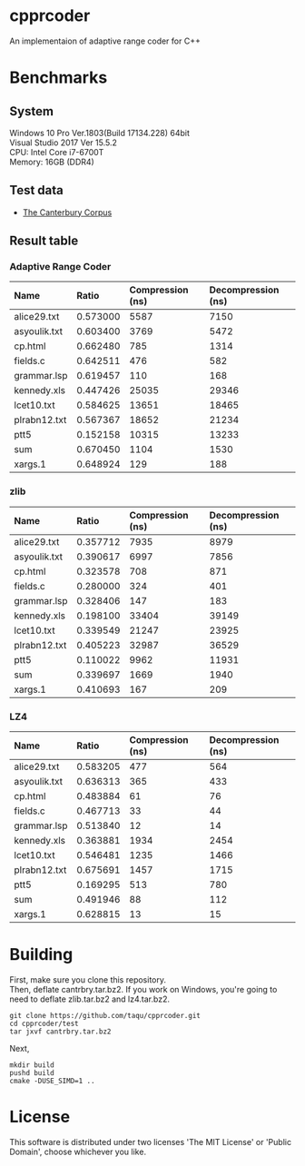 # cpprcoder
An implementaion of adaptive range coder for C++

# Benchmarks
## System
 Windows 10 Pro Ver.1803(Build 17134.228) 64bit  
 Visual Studio 2017 Ver 15.5.2  
 CPU: Intel Core i7-6700T  
 Memory: 16GB (DDR4)

## Test data
- [The Canterbury Corpus](http://corpus.canterbury.ac.nz/index.html)
## Result table
### Adaptive Range Coder
|Name|Ratio|Compression (ns)|Decompression (ns)|
|:---|:---|:---|:---|
|alice29.txt|0.573000|5587|7150|
|asyoulik.txt|0.603400|3769|5472|
|cp.html|0.662480|785|1314|
|fields.c|0.642511|476|582|
|grammar.lsp|0.619457|110|168|
|kennedy.xls|0.447426|25035|29346|
|lcet10.txt|0.584625|13651|18465|
|plrabn12.txt|0.567367|18652|21234|
|ptt5|0.152158|10315|13233|
|sum|0.670450|1104|1530|
|xargs.1|0.648924|129|188|

### zlib
|Name|Ratio|Compression (ns)|Decompression (ns)|
|:---|:---|:---|:---|
|alice29.txt|0.357712|7935|8979|
|asyoulik.txt|0.390617|6997|7856|
|cp.html|0.323578|708|871|
|fields.c|0.280000|324|401|
|grammar.lsp|0.328406|147|183|
|kennedy.xls|0.198100|33404|39149|
|lcet10.txt|0.339549|21247|23925|
|plrabn12.txt|0.405223|32987|36529|
|ptt5|0.110022|9962|11931|
|sum|0.339697|1669|1940|
|xargs.1|0.410693|167|209|

### LZ4
|Name|Ratio|Compression (ns)|Decompression (ns)|
|:---|:---|:---|:---|
|alice29.txt|0.583205|477|564|
|asyoulik.txt|0.636313|365|433|
|cp.html|0.483884|61|76|
|fields.c|0.467713|33|44|
|grammar.lsp|0.513840|12|14|
|kennedy.xls|0.363881|1934|2454|
|lcet10.txt|0.546481|1235|1466|
|plrabn12.txt|0.675691|1457|1715|
|ptt5|0.169295|513|780|
|sum|0.491946|88|112|
|xargs.1|0.628815|13|15|

# Building
First, make sure you clone this repository.  
Then, deflate cantrbry.tar.bz2. 
If you work on Windows, you're going to need to deflate zlib.tar.bz2 and lz4.tar.bz2.

```
git clone https://github.com/taqu/cpprcoder.git
cd cpprcoder/test
tar jxvf cantrbry.tar.bz2
```

Next,
```
mkdir build
pushd build
cmake -DUSE_SIMD=1 ..
```

# License
This software is distributed under two licenses 'The MIT License' or 'Public Domain', choose whichever you like.
